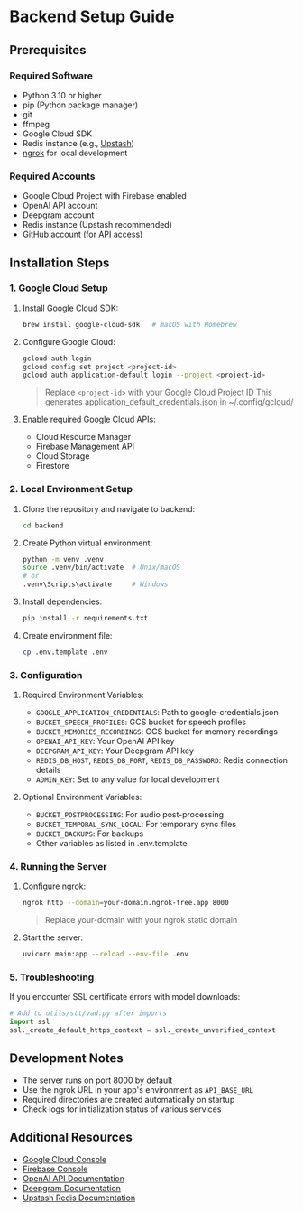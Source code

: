 # Backend Setup Guide

## Prerequisites

### Required Software
- Python 3.10 or higher
- pip (Python package manager)
- git
- ffmpeg
- Google Cloud SDK
- Redis instance (e.g., [Upstash](https://upstash.com/))
- [ngrok](https://ngrok.com/) for local development

### Required Accounts
- Google Cloud Project with Firebase enabled
- OpenAI API account
- Deepgram account
- Redis instance (Upstash recommended)
- GitHub account (for API access)

## Installation Steps

### 1. Google Cloud Setup
1. Install Google Cloud SDK:
   ```bash
   brew install google-cloud-sdk   # macOS with Homebrew
   ```

2. Configure Google Cloud:
   ```bash
   gcloud auth login
   gcloud config set project <project-id>
   gcloud auth application-default login --project <project-id>
   ```
   > Replace `<project-id>` with your Google Cloud Project ID
   > This generates application_default_credentials.json in ~/.config/gcloud/

3. Enable required Google Cloud APIs:
   - Cloud Resource Manager
   - Firebase Management API
   - Cloud Storage
   - Firestore

### 2. Local Environment Setup
1. Clone the repository and navigate to backend:
   ```bash
   cd backend
   ```

2. Create Python virtual environment:
   ```bash
   python -m venv .venv
   source .venv/bin/activate  # Unix/macOS
   # or
   .venv\Scripts\activate     # Windows
   ```

3. Install dependencies:
   ```bash
   pip install -r requirements.txt
   ```

4. Create environment file:
   ```bash
   cp .env.template .env
   ```

### 3. Configuration

1. Required Environment Variables:
   - `GOOGLE_APPLICATION_CREDENTIALS`: Path to google-credentials.json
   - `BUCKET_SPEECH_PROFILES`: GCS bucket for speech profiles
   - `BUCKET_MEMORIES_RECORDINGS`: GCS bucket for memory recordings
   - `OPENAI_API_KEY`: Your OpenAI API key
   - `DEEPGRAM_API_KEY`: Your Deepgram API key
   - `REDIS_DB_HOST`, `REDIS_DB_PORT`, `REDIS_DB_PASSWORD`: Redis connection details
   - `ADMIN_KEY`: Set to any value for local development

2. Optional Environment Variables:
   - `BUCKET_POSTPROCESSING`: For audio post-processing
   - `BUCKET_TEMPORAL_SYNC_LOCAL`: For temporary sync files
   - `BUCKET_BACKUPS`: For backups
   - Other variables as listed in .env.template

### 4. Running the Server

1. Configure ngrok:
   ```bash
   ngrok http --domain=your-domain.ngrok-free.app 8000
   ```
   > Replace your-domain with your ngrok static domain

2. Start the server:
   ```bash
   uvicorn main:app --reload --env-file .env
   ```

### 5. Troubleshooting

If you encounter SSL certificate errors with model downloads:
```python
# Add to utils/stt/vad.py after imports
import ssl
ssl._create_default_https_context = ssl._create_unverified_context
```

## Development Notes

- The server runs on port 8000 by default
- Use the ngrok URL in your app's environment as `API_BASE_URL`
- Required directories are created automatically on startup
- Check logs for initialization status of various services

## Additional Resources

- [Google Cloud Console](https://console.cloud.google.com)
- [Firebase Console](https://console.firebase.google.com)
- [OpenAI API Documentation](https://platform.openai.com/docs)
- [Deepgram Documentation](https://developers.deepgram.com)
- [Upstash Redis Documentation](https://docs.upstash.com/redis)

